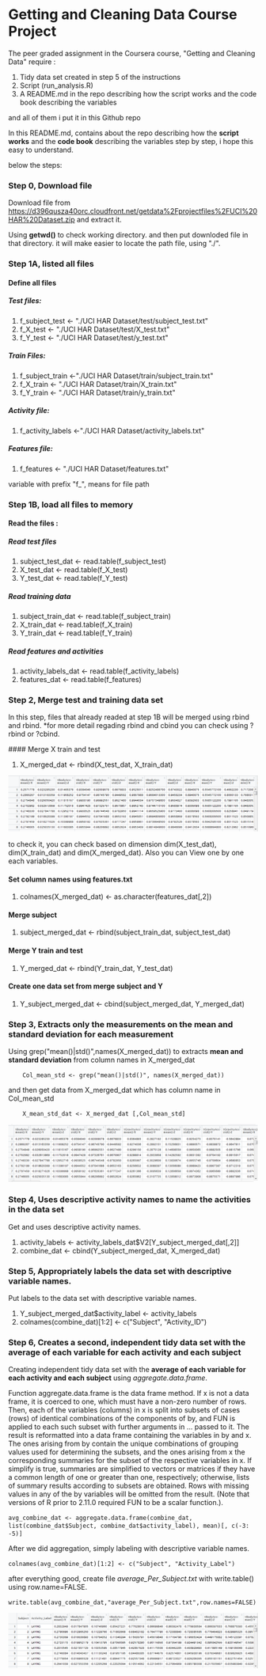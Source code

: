 # Getting and Cleaning Data Course Project

The peer graded assignment in the Coursera course, "Getting and Cleaning Data" require :
<ol><li>Tidy data set created in step 5 of the instructions</li>
<li>Script (run_analysis.R)</li>
<li>A README.md in the repo describing how the script works and the code book describing the variables</li></ol>

and all of them i put it in this Github repo

In this README.md, contains about the repo describing how the **script works** and the **code book** describing the variables step by step, i hope this easy to understand.

below the steps:

### Step 0, Download file
Download file from https://d396qusza40orc.cloudfront.net/getdata%2Fprojectfiles%2FUCI%20HAR%20Dataset.zip and extract it. 

Using __getwd()__ to check working directory. and then put downloded file in that directory. 
it will make easier to locate the path file, using "./". 

### Step 1A, listed all files

#### Define all files 
##### Test files:
<ol><li>f_subject_test <- "./UCI HAR Dataset/test/subject_test.txt"  </li>
<li>f_X_test <- "./UCI HAR Dataset/test/X_test.txt" </li>
<li>f_Y_test <- "./UCI HAR Dataset/test/y_test.txt" </li>
</ol>

##### Train Files:
<ol><li>f_subject_train <-"./UCI HAR Dataset/train/subject_train.txt"</li>
<li>f_X_train <- "./UCI HAR Dataset/train/X_train.txt"</li>
<li>f_Y_train <- "./UCI HAR Dataset/train/y_train.txt"</li>
</ol>

##### Activity file:
<ol><li>f_activity_labels <-"./UCI HAR Dataset/activity_labels.txt"</li></ol>

##### Features file:
<ol><li>f_features <- "./UCI HAR Dataset/features.txt"</li></ol>

variable with prefix "f_", means for file path 

### Step 1B,  load all files to memory
  
#### Read the files :
##### Read test files
<ol><li>subject_test_dat <- read.table(f_subject_test)</li>
   <li>X_test_dat <- read.table(f_X_test)</li>
    <li>Y_test_dat <- read.table(f_Y_test)</li></ol>
    
##### Read training data
<ol><li>subject_train_dat <- read.table(f_subject_train)</li>
    <li>X_train_dat <- read.table(f_X_train)</li>
    <li>Y_train_dat <- read.table(f_Y_train)</li></ol>
    
##### Read features and activities
<ol><li>activity_labels_dat <- read.table(f_activity_labels)</li>
   <li>features_dat <- read.table(f_features)</li></ol>
  
### Step 2, Merge test and training data set

<p>In this step, files that already readed at step 1B will be merged using rbind and rbind.
*for more detail regading rbind and cbind you can check using ?rbind or ?cbind. </p>
#### Merge X train and test
<ol><li>X_merged_dat <- rbind(X_test_dat, X_train_dat)</li></ol>

![result photo](X_merged_dat.PNG)

to check it, you can check based on dimension dim(X_test_dat), dim(X_train_dat) and dim(X_merged_dat). Also you can View one by one each variables.

#### Set column names using features.txt
<ol><li>colnames(X_merged_dat) <- as.character(features_dat[,2])</li></ol>

#### Merge subject
<ol><li>subject_merged_dat <- rbind(subject_train_dat, subject_test_dat)</li></ol>

#### Merge Y train and test
<ol><li>Y_merged_dat <- rbind(Y_train_dat, Y_test_dat)</li></ol>

#### Create one data set from merge subject and Y
<ol><li>Y_subject_merged_dat <- cbind(subject_merged_dat, Y_merged_dat)</li></ol>

  
### Step 3, Extracts only the measurements on the mean and standard deviation for each measurement

Using grep("mean()|std()",names(X_merged_dat)) to extracts **mean and standard deviation** from column names in X_merged_dat
  
		Col_mean_std <- grep("mean()|std()", names(X_merged_dat))

and then get data from X_merged_dat which has column name in Col_mean_std

		X_mean_std_dat <- X_merged_dat [,Col_mean_std]

![result photo](X_mean_std_dat.PNG)


### Step 4, Uses descriptive activity names to name the activities in the data set

Get and uses descriptive activity names.
  <ol><li>
activity_labels <- activity_labels_dat$V2[Y_subject_merged_dat[,2]]</li>
<li>combine_dat <- cbind(Y_subject_merged_dat, X_merged_dat)
</li></ol>

### Step 5, Appropriately labels the data set with descriptive variable names.

Put labels to the data set with descriptive variable names.
  <ol><li>Y_subject_merged_dat$activity_label <- activity_labels</li>
	<li>colnames(combine_dat)[1:2] <- c("Subject", "Activity_ID")</li></ol>

  
### Step 6, Creates a second, independent tidy data set with the average of each variable for each activity and each subject

Creating independent tidy data set with the **average of each variable for each activity and each subject** using _aggregate.data.frame_. 

Function aggregate.data.frame is the data frame method. If x is not a data frame, it is coerced to one, which must have a non-zero number of rows. Then, each of the variables (columns) in x is split into subsets of cases (rows) of identical combinations of the components of by, and FUN is applied to each such subset with further arguments in ... passed to it. The result is reformatted into a data frame containing the variables in by and x. The ones arising from by contain the unique combinations of grouping values used for determining the subsets, and the ones arising from x the corresponding summaries for the subset of the respective variables in x. If simplify is true, summaries are simplified to vectors or matrices if they have a common length of one or greater than one, respectively; otherwise, lists of summary results according to subsets are obtained. Rows with missing values in any of the by variables will be omitted from the result. (Note that versions of R prior to 2.11.0 required FUN to be a scalar function.).

    avg_combine_dat <- aggregate.data.frame(combine_dat, list(combine_dat$Subject, combine_dat$activity_label), mean)[, c(-3: -5)]
 
After we did aggregation, simply labeling with descriptive variable names.

    colnames(avg_combine_dat)[1:2] <- c("Subject", "Activity_Label")

after everything good, create file _average_Per_Subject.txt_ with write.table() using row.name=FALSE.

    write.table(avg_combine_dat,"average_Per_Subject.txt",row.names=FALSE)

![result photo](avg_combine_dat.PNG)
 

